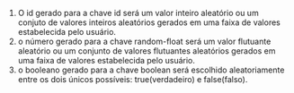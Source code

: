 1. O id gerado para a chave id será um valor inteiro aleatório ou um conjuto de valores inteiros aleatórios gerados em uma faixa de valores estabelecida pelo usuário.
2. o número gerado para a chave random-float será um valor flutuante aleatório ou um conjunto de valores flutuantes aleatórios gerados em uma faixa de valores estabelecida pelo usuário.
3. o booleano gerado para a chave boolean será escolhido aleatoriamente entre os dois únicos possíveis: true(verdadeiro) e false(falso).
